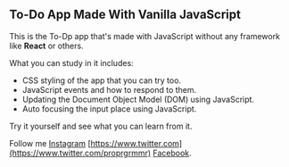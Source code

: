 ## To-Do App Made With Vanilla JavaScript

This is the To-Dp app that's made with JavaScript without any framework like **React** or others.

What you can study in it includes:
- CSS styling of the app that you can try too.
- JavaScript events and how to respond to them.
- Updating the Document Object Model (DOM) using JavaScript.
- Auto focusing the input place using JavaScript.

Try it yourself and see what you can learn from it.

Follow me [Instagram](https://www.instagram.com/proprgrmmr) [https://www.twitter.com](https://www.twitter.com/proprgrmmr) [Facebook](https://web.facebook.com/pro.programmer.14).